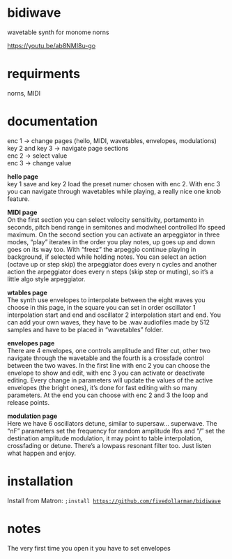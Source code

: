 # bidiwave
wavetable synth for monome norns

https://youtu.be/ab8NMI8u-go

# requirments
norns, MIDI

# documentation
enc 1 -> change pages (hello, MIDI, wavetables, envelopes, modulations)<br>
key 2 and key 3 -> navigate page sections <br>
enc 2 -> select value <br>
enc 3 -> change value <br>

<b>hello page</b><br>
key 1 save and key 2 load the preset numer chosen with enc 2.
With enc 3 you can navigate through wavetables while playing, a really nice one knob feature.

<b>MIDI page</b><br>
On the first section you can select velocity sensitivity, portamento in seconds, pitch bend range in semitones and modwheel controlled lfo speed maximum.
On the second section you can activate an arpeggiator in three modes, “play” iterates in the order you play notes, up goes up and down goes on its way too. With “freez” the arpeggio continue playing in background, if selected while holding notes.
You can select an action (octave up or step skip) the arpeggiator does every n cycles and another action the arpeggiator does every n steps (skip step or muting), so it’s a little algo style arpeggiator.

<b>wtables page</b><br>
The synth use envelopes to interpolate between the eight waves you choose in this page, in the square you can set in order oscillator 1 interpolation start and end and oscillator 2 interpolation start and end.
You can add your own waves, they have to be .wav audiofiles made by 512 samples and have to be placed in “wavetables” folder.

<b>envelopes page</b><br>
There are 4 envelopes, one controls amplitude and filter cut, other two navigate through the wavetable and the fourth is a crossfade control between the two waves.
In the first line with enc 2 you can choose the envelope to show and edit, with enc 3 you can activate or deactivate editing. Every change in parameters will update the values of the active envelopes (the bright ones), it’s done for fast editing with so many parameters.
At the end you can choose with enc 2 and 3 the loop and release points.

<b>modulation page</b><br>
Here we have 6 oscillators detune, similar to supersaw… superwave. The “nF” parameters set the frequency for random amplitude lfos and “/” set the destination amplitude modulation, it may point to table interpolation, crossfading or detune. There’s a lowpass resonant filter too. Just listen what happen and enjoy.

# installation
Install from Matron: <code>;install https://github.com/fivedollarman/bidiwave</code>

# notes
The very first time you open it you have to set envelopes 

